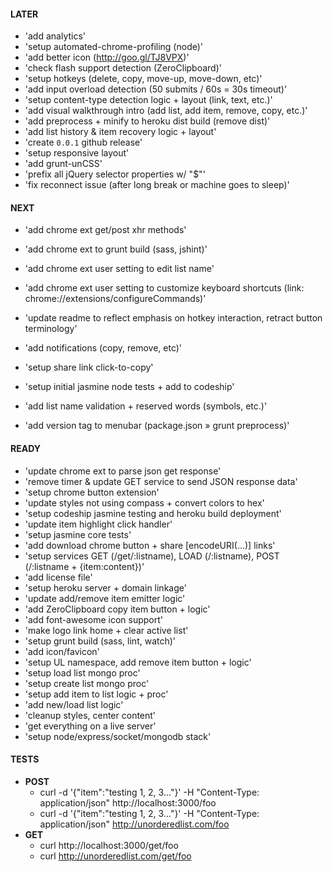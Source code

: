 #### LATER
- 'add analytics'
- 'setup automated-chrome-profiling (node)'
- 'add better icon (http://goo.gl/TJ8VPX)'
- 'check flash support detection (ZeroClipboard)'
- 'setup hotkeys (delete, copy, move-up, move-down, etc)'
- 'add input overload detection (50 submits / 60s = 30s timeout)'
- 'setup content-type detection logic + layout (link, text, etc.)'
- 'add visual walkthrough intro (add list, add item, remove, copy, etc.)'
- 'add preprocess + minify to heroku dist build (remove dist)'
- 'add list history & item recovery logic + layout'
- 'create `0.0.1` github release'
- 'setup responsive layout'
- 'add grunt-unCSS'
- 'prefix all jQuery selector properties w/ "$"'
- 'fix reconnect issue (after long break or machine goes to sleep)'


#### NEXT
- 'add chrome ext get/post xhr methods'
- 'add chrome ext to grunt build (sass, jshint)'
- 'add chrome ext user setting to edit list name'
- 'add chrome ext user setting to customize keyboard shortcuts (link: chrome://extensions/configureCommands)'
- 'update readme to reflect emphasis on hotkey interaction, retract button terminology'

- 'add notifications (copy, remove, etc)'
- 'setup share link click-to-copy'
- 'setup initial jasmine node tests + add to codeship'
- 'add list name validation + reserved words (symbols, etc.)'
- 'add version tag to menubar (package.json » grunt preprocess)'

#### READY
- 'update chrome ext to parse json get response'
- 'remove timer & update GET service to send JSON response data'
- 'setup chrome button extension'
- 'update styles not using compass + convert colors to hex'
- 'setup codeship jasmine testing and heroku build deployment'
- 'update item highlight click handler'
- 'setup jasmine core tests'
- 'add download chrome button + share [encodeURI(...)] links'
- 'setup services GET (/get/:listname), LOAD (/:listname), POST (/:listname + {item:content})'
- 'add license file'
- 'setup heroku server + domain linkage'
- 'update add/remove item emitter logic'
- 'add ZeroClipboard copy item button + logic'
- 'add font-awesome icon support'
- 'make logo link home + clear active list'
- 'setup grunt build (sass, lint, watch)'
- 'add icon/favicon'
- 'setup UL namespace, add remove item button + logic'
- 'setup load list mongo proc'
- 'setup create list mongo proc'
- 'setup add item to list logic + proc'
- 'add new/load list logic'
- 'cleanup styles, center content'
- 'get everything on a live server'
- 'setup node/express/socket/mongodb stack'


#### TESTS
- **POST**
  - curl -d '{"item":"testing 1, 2, 3..."}' -H "Content-Type: application/json" http://localhost:3000/foo
  - curl -d '{"item":"testing 1, 2, 3..."}' -H "Content-Type: application/json" http://unorderedlist.com/foo
- **GET**
  - curl http://localhost:3000/get/foo
  - curl http://unorderedlist.com/get/foo

